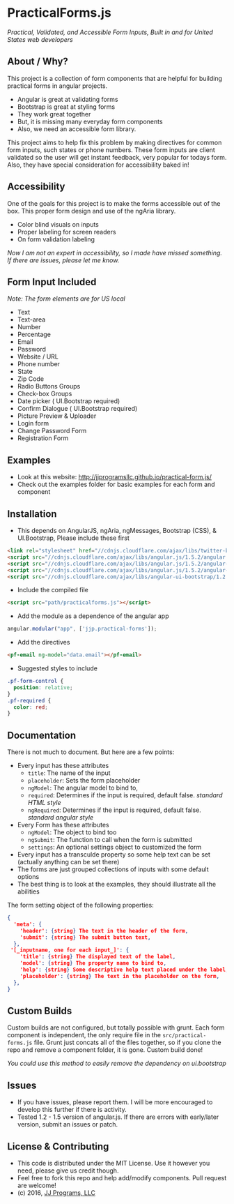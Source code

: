 PracticalForms.js
==============================================
*Practical, Validated, and Accessible Form Inputs, Built in and for United States web developers*

About / Why?
-----------------------------------------------
This project is a collection of form components that are helpful for building practical forms in angular projects.

* Angular is great at validating forms
* Bootstrap is great at styling forms
* They work great together
* But, it is missing many everyday form components
* Also, we need an accessible form library.

This project aims to help fix this problem by making directives for common form inputs, such states or phone numbers. These form inputs are client validated so the user will get instant feedback, very popular for todays form. Also, they have special consideration for accessibility baked in!

Accessibility
-----------------------------------------------
One of the goals for this project is to make the forms accessible out of the box. This proper form design and use of the ngAria library.

* Color blind visuals on inputs
* Proper labeling for screen readers
* On form validation labeling

*Now I am not an expert in accessibility, so I made have missed something. If there are issues, please let me know.*

Form Input Included
-----------------------------------------------
_Note: The form elements are for US local_
* Text
* Text-area
* Number
* Percentage
* Email
* Password
* Website / URL
* Phone number
* State
* Zip Code
* Radio Buttons Groups
* Check-box Groups
* Date picker ( UI.Bootstrap required)
* Confirm Dialogue ( UI.Bootstrap required)
* Picture Preview & Uploader
* Login form
* Change Password Form
* Registration Form


Examples
-----------------------------------------------
* Look at this website: http://jjprogramsllc.github.io/practical-form.js/
* Check out the examples folder for basic examples for each form and component


Installation
-----------------------------------------------
* This depends on AngularJS, ngAria, ngMessages, Bootstrap (CSS), & UI.Bootstrap, Please include these first
```HTML
<link rel="stylesheet" href="//cdnjs.cloudflare.com/ajax/libs/twitter-bootstrap/3.3.6/css/bootstrap.min.css">
<script src="//cdnjs.cloudflare.com/ajax/libs/angular.js/1.5.2/angular.min.js"></script>
<script src="//cdnjs.cloudflare.com/ajax/libs/angular.js/1.5.2/angular-aria.min.js"></script>
<script src="//cdnjs.cloudflare.com/ajax/libs/angular.js/1.5.2/angular-messages.min.js"></script>
<script src="//cdnjs.cloudflare.com/ajax/libs/angular-ui-bootstrap/1.2.5/ui-bootstrap-tpls.min.js"></script>
```
* Include the compiled file
```HTML
<script src="path/practicalforms.js"></script>
```
* Add the module as a dependence of the angular app
```JavaScript
angular.modular("app", ['jjp.practical-forms']);
```
* Add the directives
```HTML
<pf-email ng-model="data.email"></pf-email>
```
* Suggested styles to include
```css
.pf-form-control {
  position: relative;
}
.pf-required {
  color: red;
}
```

Documentation
---------------------------------------------------------------------
There is not much to document. But here are a few points:
* Every input has these attributes
    * `title`: The name of the input
    * `placeholder`: Sets the form placeholder
    * `ngModel`: The angular model to bind to,
    * `required`: Determines if the input is required, default false. _standard HTML style_
    * `ngRequired`: Determines if the input is required, default false. _standard angular style_
* Every Form has these attributes
    * `ngModel`: The object to bind too
    * `ngSubmit`: The function to call when the form is submitted 
    * `settings`: An optional settings object to customized the form
* Every input has a transculde property so some help text can be set (actually anything can be set there)
* The forms are just grouped collections of inputs with some default options
* The best thing is to look at the examples, they should illustrate all the abilities

The form setting object of the following properties:
```JSON
{
  'meta': {
    'header': {string} The text in the header of the form,
    'submit': {string} The submit button text,
  },
 '[_inputname, one for each input_]': {
    'title': {string} The displayed text of the label,
    'model': {string} The property name to bind to,
    'help': {string} Some descriptive help text placed under the label,
    'placeholder': {string} The text in the placeholder on the form,
  },
} 
```


Custom Builds
-----------------------------------------------
Custom builds are not configured, but totally possible with grunt. Each form component is independent, the only require file in the `src/practical-forms.js` file. Grunt just concats all of the files together, so if you clone the repo and remove a component folder, it is gone. Custom build done!

_You could use this method to easily remove the dependency on ui.bootstrap_

Issues
-----------------------------------------------
* If you have issues, please report them. I will be more encouraged to develop this further if there is activity.
* Tested 1.2 - 1.5 version of angular.js. If there are errors with early/later version, submit an issues or patch.


License & Contributing
-----------------------------------------------
* This code is distributed under the MIT License. Use it however you need, please give us credit though.
* Feel free to fork this repo and help add/modify components. Pull request are welcome!
* (c) 2016, [JJ Programs, LLC](http://jjprograms.com)
